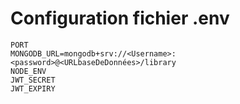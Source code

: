 # Configuration fichier .env

    PORT
    MONGODB_URL=mongodb+srv://<Username>:<password>@<URLbaseDeDonnées>/library
    NODE_ENV
    JWT_SECRET
    JWT_EXPIRY
